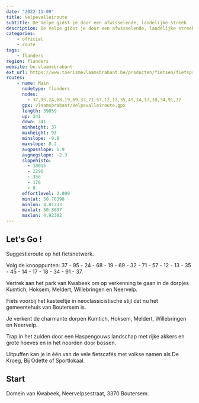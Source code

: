```yaml
---
date: "2022-11-09"
title: Velpevalleiroute
subtitle: De Velpe gidst je door een afwisselende, landelijke streek
description: De Velpe gidst je door een afwisselende, landelijke streek. In het zuiden trap je door een Haspengouws landschap met rijke akkers en grote hoeves, in het noorden kom je door bossen. Uitpuffen kan je in één van de vele fietscafés met volkse namen als De Kroeg, Bij Odette of Sportlokaal.
categories:
    - official
    - route
tags:
    - flanders
region: flanders
website: be.vlaamsbrabant
ext_url: https://www.toerismevlaamsbrabant.be/producten/fietsen/fietsproducten/velpevalleiroute/index.html
routes:
    - name: Main
      nodetype: flanders
      nodes:
        - 37,95,24,68,19,69,32,71,57,12,13,35,45,14,17,18,34,91,37
      gpx: vlaamsbrabant/Velpevalleiroute.gpx
      length: 39859
      up: 341
      down: 341
      minheight: 37
      maxheight: 93
      minslope: -9.8
      maxslope: 8.2
      avgposslope: 1.9
      avgnegslope: -2.3
      slopehisto:
        - 10015
        - 2290
        - 356
        - 176
        - 0
      effortlevel: 2.009
      minlat: 50.78398
      minlon: 4.81333
      maxlat: 50.8697
      maxlon: 4.92302
---
```


## Let's Go ! 

Suggestieroute op het fietsnetwerk.

Volg de knooppunten: 37 - 95 - 24 - 68 - 19 - 69 - 32 - 71 - 57 - 12 - 13 - 35 - 45 - 14 - 17 - 18 - 34 - 91 - 37.

Vertrek aan het park van Kwabeek om op verkenning te gaan in de dorpjes Kumtich, Hoksem, Meldert, Willebringen en Neervelp.

Fiets voorbij het kasteeltje in neoclassicistische stijl dat nu het gemeentehuis van Boutersem is.

Je verkent de charmante dorpen Kumtich, Hoksem, Meldert, Willebringen en Neervelp.

Trap in het zuiden door een Haspengouws landschap met rijke akkers en grote hoeves en in het noorden door bossen.

Uitpuffen kan je in één van de vele fietscafés met volkse namen als De Kroeg, Bij Odette of Sportlokaal.

## Start

Domein van Kwabeek, Neervelpsestraat, 3370 Boutersem.
